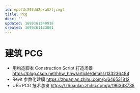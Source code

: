 ```yaml
---
id: epof3c895dd2pxa02fjcogt
title: Pcg
desc: ''
updated: 1699361249918
created: 1699361133001
---
```


# 建筑 PCG 

* 用构造脚本 Construction Script 打造场景 https://blog.csdn.net/hhw_hhw/article/details/133236484
* Revit 参数化建模 https://zhuanlan.zhihu.com/p/646531812
* UE5 PCG 技术总览 https://zhuanlan.zhihu.com/p/196363738